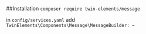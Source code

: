 ##Installation
```composer require twin-elements/message```

in `config/services.yaml` add `TwinElements\Components\Message\MessageBuilder: ~`
